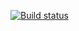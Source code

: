[![Build status](https://ci.appveyor.com/api/projects/status/3cjkusl92mrvyqcd?svg=true)](https://ci.appveyor.com/project/IlyaMahnach/homework17web-tshmq)
